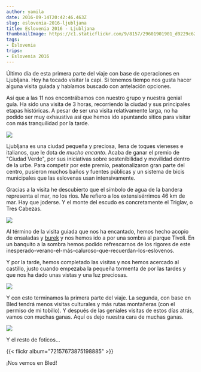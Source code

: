 ```yaml
---
author: yamila
date: 2016-09-14T20:42:46.463Z
slug: eslovenia-2016-ljubljana
title: Eslovenia 2016 - Ljubljana
thumbnailImage: https://c1.staticflickr.com/9/8157/29601901901_d9229c621b_c.jpg
tags:
- Eslovenia
trips:
- Eslovenia 2016
---
```


Último día de esta primera parte del viaje con base de operaciones en Ljubljana. Hoy ha tocado visitar la capi. Si tenemos tiempo nos gusta hacer alguna visita guiada y habíamos buscado con antelación opciones.

Así que a las 11 nos encontrábamos con nuestro grupo y nuestra genial guía. Ha sido una visita de 3 horas, recorriendo la ciudad y sus principales etapas históricas. A pesar de ser una visita relativamente larga, no ha podido ser muy exhaustiva así que hemos ido apuntando sitios para visitar con más tranquilidad por la tarde.

<img src="https://c1.staticflickr.com/9/8364/29058531273_f0eca67f08_c.jpg" />

Ljubljana es una ciudad pequeña y preciosa, llena de toques vieneses e italianos, que le dota de <em>mucho encanto</em>. Acaba de ganar el premio de "Ciudad Verde", por sus iniciativas sobre sostenibilidad y movilidad dentro de la urbe. Para competir por este premio, peatonalizaron gran parte del centro, pusieron muchos baños y fuentes públicas y un sistema de bicis municipales que las eslovenas usan intensivamente.

Gracias a la visita he descubierto que el símbolo de agua de la bandera representa el mar, no los ríos. Me refiero a los extensisérrimos 46 km de mar. Hay que joderse. Y el monte del escudo es concretamente el Triglav, o Tres Cabezas.

<img src="https://c1.staticflickr.com/9/8157/29601901901_d9229c621b_c.jpg" />

Al término de la visita guiada que nos ha encantado, hemos hecho acopio de ensaladas y <a href="https://www.google.si/search?q=burek&client=ms-android-oneplus&prmd=ivmn&source=lnms&tbm=isch&sa=X&ved=0ahUKEwihrI6m2I_PAhWKWRoKHe-iCG8Q_AUIBygB&biw=360&bih=560" target="_new">burek</a> y nos hemos ido a por una sombra al parque Tivoli. En un banquito a la sombra hemos podido refrescarnos de los rigores de este inesperado-verano-el-más-caluroso-que-recuerdan-los-eslovenos.

Y por la tarde, hemos completado las visitas y nos hemos acercado al castillo, justo cuando empezaba la pequeña tormenta de por las tardes y que nos ha dado unas vistas y una luz preciosas.

<img src="https://c1.staticflickr.com/9/8326/29601907981_1ac1e340d4_c.jpg" />

Y con esto terminamos la primera parte del viaje. La segunda, con base en Bled tendrá menos visitas culturales y más rutas montañeras (con el permiso de mi tobillo). Y después de las geniales visitas de estos días atrás, vamos con muchas ganas. Aquí os dejo nuestra cara de muchas ganas.

<img src="https://c1.staticflickr.com/9/8094/29058562763_6d4a38ab0d_c.jpg" />

Y el resto de foticos...

{{< flickr album="72157673875198885" >}}

¡Nos vemos en Bled!

